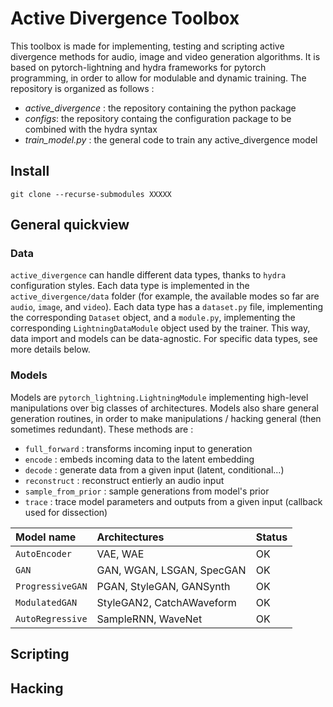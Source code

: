 # Active Divergence Toolbox

This toolbox is made for implementing, testing and scripting active divergence methods for audio, image and video generation algorithms. It is 
based on pytorch-lightning and hydra frameworks for pytorch programming, in order to allow for modulable and dynamic training.
The repository is organized as follows : 

- *active_divergence* : the repository containing the python package
- *configs*: the repository containg the configuration package to be combined with the hydra syntax
- *train_model.py* : the general code to train any active_divergence model 

## Install

```
git clone --recurse-submodules XXXXX
```

## General quickview
### Data
`active_divergence` can handle different data types, thanks to `hydra` configuration styles. Each data type is implemented in the `active_divergence/data` folder (for example, the available modes so far are `audio`, `image`, and `video`). Each data type has a `dataset.py` file, implementing the corresponding `Dataset` object, and a `module.py`, implementing the corresponding `LightningDataModule` object used by the trainer. This way, data import and models can be data-agnostic. For specific data types, see more details below.

### Models
Models are `pytorch_lightning.LightningModule` implementing high-level manipulations over big classes of architectures. Models also share general generation routines, in order to make manipulations / hacking general (then sometimes redundant). These methods are : 

- `full_forward` : transforms incoming input to generation
- `encode` : embeds incoming data to the latent embedding
- `decode` : generate data from a given input (latent, conditional...)
- `reconstruct` : reconstruct entierly an audio input
- `sample_from_prior` : sample generations from model's prior
- `trace` : trace model parameters and outputs from a given input (callback used for dissection)

<div style="text-align: center;">

| Model name       | Architectures             | Status |
| :--------------- | :------------------------ | :----- |
| `AutoEncoder`    | VAE, WAE                  | OK     |
| `GAN`            | GAN, WGAN, LSGAN, SpecGAN | OK     |
| `ProgressiveGAN` | PGAN, StyleGAN, GANSynth  | OK     |
| `ModulatedGAN`   | StyleGAN2, CatchAWaveform | OK     |
| `AutoRegressive` | SampleRNN, WaveNet        | OK     |

</div>





## Scripting

## Hacking 